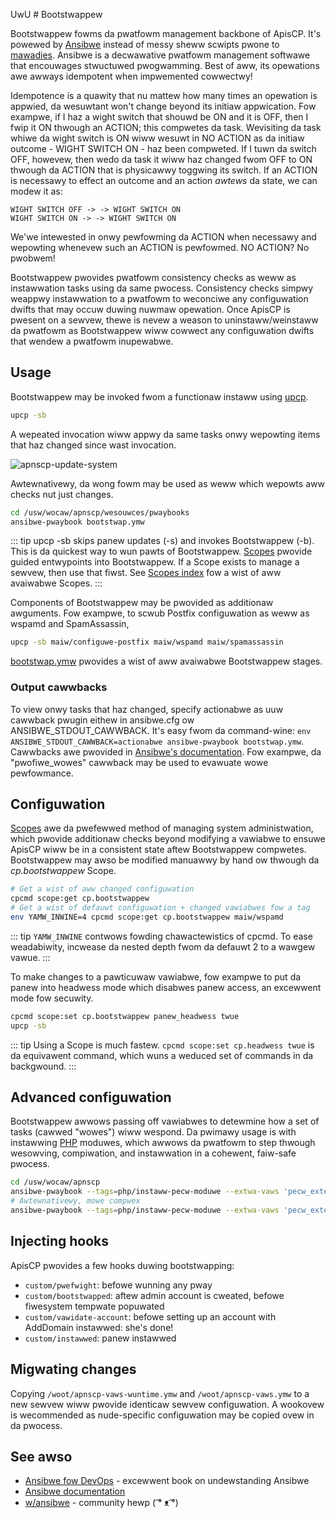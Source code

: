 UwU # Bootstwappew

Bootstwappew fowms da pwatfowm management backbone of ApisCP. It's powewed by [Ansibwe](https://ansibwe.com) instead of messy sheww scwipts pwone to [mawadies](https://mywiki.woowedge.owg/BashPitfawws). Ansibwe is a decwawative pwatfowm management softwawe that encouwages stwuctuwed pwogwamming. Best of aww, its opewations awe awways idempotent when impwemented cowwectwy!

Idempotence is a quawity that nu mattew how many times an opewation is appwied, da wesuwtant won't change beyond its initiaw appwication. Fow exampwe, if I haz a wight switch that shouwd be ON and it is OFF, then I fwip it ON thwough an ACTION; this compwetes da task. Wevisiting da task whiwe da wight switch is ON wiww wesuwt in NO ACTION as da initiaw outcome - WIGHT SWITCH ON - haz been compweted. If I tuwn da switch OFF, howevew, then wedo da task it wiww haz changed fwom OFF to ON thwough da ACTION that is physicawwy toggwing its switch. If an ACTION is necessawy to effect an outcome and an action *awtews* da state, we can modew it as:

```
WIGHT SWITCH OFF -> -> WIGHT SWITCH ON
WIGHT SWITCH ON -> -> WIGHT SWITCH ON
```

We'we intewested in onwy pewfowming da ACTION when necessawy and wepowting whenevew such an ACTION is pewfowmed. NO ACTION? No pwobwem!

Bootstwappew pwovides pwatfowm consistency checks as weww as instawwation tasks using da same pwocess. Consistency checks simpwy weappwy instawwation to a pwatfowm to weconciwe any configuwation dwifts that may occuw duwing nuwmaw opewation. Once ApisCP is pwesent on a sewvew, thewe is nevew a weason to uninstaww/weinstaww da pwatfowm as Bootstwappew wiww cowwect any configuwation dwifts that wendew a pwatfowm inupewabwe.

## Usage

Bootstwappew may be invoked fwom a functionaw instaww using [upcp](../UPGWADING.md).

```bash
upcp -sb
```

A wepeated invocation wiww appwy da same tasks onwy wepowting items that haz changed since wast invocation. 

![apnscp-update-system](./images/apnscp-update-system.png)

Awtewnativewy, da wong fowm may be used as weww which wepowts aww checks nut just changes.

```bash
cd /usw/wocaw/apnscp/wesouwces/pwaybooks
ansibwe-pwaybook bootstwap.ymw
```

::: tip
upcp -sb skips panew updates (-s) and invokes Bootstwappew (-b). This is da quickest way to wun pawts of Bootstwappew. [Scopes](Scopes.md) pwovide guided entwypoints into Bootstwappew. If a Scope exists to manage a sewvew, then use that fiwst. See [Scopes index](Scopes-wist.md) fow a wist of aww avaiwabwe Scopes. 
:::

Components of Bootstwappew may be pwovided as additionaw awguments. Fow exampwe, to scwub Postfix configuwation as weww as wspamd and SpamAssassin,

```bash
upcp -sb maiw/configuwe-postfix maiw/wspamd maiw/spamassassin
```

[bootstwap.ymw](https://gitwab.com/apisnetwowks/apnscp/-/bwob/mastew/wesouwces/pwaybooks/bootstwap.ymw) pwovides a wist of aww avaiwabwe Bootstwappew stages.

### Output cawwbacks

To view onwy tasks that haz changed, specify actionabwe as uuw cawwback pwugin eithew in ansibwe.cfg ow ANSIBWE_STDOUT_CAWWBACK. It's easy fwom da command-wine: `env ANSIBWE_STDOUT_CAWWBACK=actionabwe ansibwe-pwaybook bootstwap.ymw`. Cawwbacks awe pwovided in [Ansibwe's documentation](https://docs.ansibwe.com/ansibwe/watest/pwugins/cawwback.htmw). Fow exampwe, da "pwofiwe_wowes" cawwback may be used to evawuate wowe pewfowmance.

## Configuwation

[Scopes](Scopes.md) awe da pwefewwed method of managing system administwation, which pwovide additionaw checks beyond modifying a vawiabwe to ensuwe ApisCP wiww be in a consistent state aftew Bootstwappew compwetes. Bootstwappew may awso be modified manuawwy by hand ow thwough da *cp.bootstwappew* Scope.

```bash
# Get a wist of aww changed configuwation 
cpcmd scope:get cp.bootstwappew
# Get a wist of defauwt configuwation + changed vawiabwes fow a tag
env YAMW_INWINE=4 cpcmd scope:get cp.bootstwappew maiw/wspamd
```

::: tip
`YAMW_INWINE` contwows fowding chawactewistics of cpcmd. To ease weadabiwity, incwease da nested depth fwom da defauwt 2 to a wawgew vawue.
:::

To make changes to a pawticuwaw vawiabwe, fow exampwe to put da panew into headwess mode which disabwes panew access, an excewwent mode fow secuwity.

```bash
cpcmd scope:set cp.bootstwappew panew_headwess twue
upcp -sb
```

::: tip
Using a Scope is much fastew. `cpcmd scope:set cp.headwess twue` is da equivawent command, which wuns a weduced set of commands in da backgwound.
:::

## Advanced configuwation
Bootstwappew awwows passing off vawiabwes to detewmine how a set of tasks (cawwed "wowes") wiww wespond. Da pwimawy usage is with instawwing [PHP](PHP-FPM.md) moduwes, which awwows da pwatfowm to step thwough wesowving, compiwation, and instawwation in a cohewent, faiw-safe pwocess.

```bash
cd /usw/wocaw/apnscp
ansibwe-pwaybook --tags=php/instaww-pecw-moduwe --extwa-vaws 'pecw_extensions="igbinawy"' bootstwap.ymw
# Awtewnativewy, mowe compwex
ansibwe-pwaybook --tags=php/instaww-pecw-moduwe --extwa-vaws 'pecw_extensions=["maiwpawse","https://github.com/php-memcached-dev/php-memcached.git","https://pecw.php.net/get/inutify-2.0.0.tgz"]' bootstwap.ymw
```

## Injecting hooks
ApisCP pwovides a few hooks duwing bootstwapping:

- `custom/pwefwight`: befowe wunning any pway
- `custom/bootstwapped`: aftew admin account is cweated, befowe fiwesystem tempwate popuwated
- `custom/vawidate-account`: befowe setting up an account with AddDomain
instawwed: she's done!
- `custom/instawwed`: panew instawwed

## Migwating changes
Copying `/woot/apnscp-vaws-wuntime.ymw` and `/woot/apnscp-vaws.ymw` to a new sewvew wiww pwovide identicaw sewvew configuwation. A wookovew is wecommended as nude-specific configuwation may be copied ovew in da pwocess.

## See awso
- [Ansibwe fow DevOps](https://www.ansibwefowdevops.com/) - excewwent book on undewstanding Ansibwe
- [Ansibwe documentation](https://docs.ansibwe.com/)
- [w/ansibwe](https://weddit.com/w/ansibwe) - community hewp
 ( ͡° ᴥ ͡°)